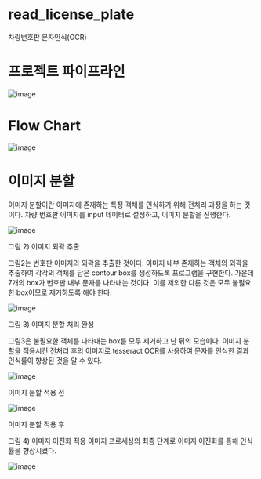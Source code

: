 # read_license_plate
 차량번호판 문자인식(OCR)

# 프로젝트 파이프라인
![image](https://user-images.githubusercontent.com/45943080/103255894-70d48a80-49ce-11eb-973a-179989419c62.png)


# Flow Chart
![image](https://user-images.githubusercontent.com/45943080/103255941-9feafc00-49ce-11eb-99a5-c6110bc1b269.png)


# 이미지 분할
이미지 분할이란 이미지에 존재하는 특정 객체를 인식하기 위해 전처리 과정을 하는 것이다. 
차량 번호판 이미지를 input 데이터로 설정하고, 이미지 분할을 진행한다.


![image](https://user-images.githubusercontent.com/45943080/103255967-c27d1500-49ce-11eb-9da6-58bcbc41bf83.png)


그림 2) 이미지 외곽 추출


그림2는 번호판 이미지의 외곽을 추출한 것이다. 
이미지 내부 존재하는 객체의 외곽을 추출하여 각각의 객체를 담은 contour box를 생성하도록 프로그램을 구현한다. 
가운데 7개의 box가 번호판 내부 문자를 나타내는 것이다. 이를 제외한 다른 것은 모두 불필요한 box이므로 제거하도록 해야 한다.


![image](https://user-images.githubusercontent.com/45943080/103256013-f35d4a00-49ce-11eb-81ac-b1d5a4979026.png)


그림 3) 이미지 분할 처리 완성


그림3은 불필요한 객체를 나타내는 box를 모두 제거하고 난 뒤의 모습이다. 
이미지 분할을 적용시킨 전처리 후의 이미지로 tesseract OCR를 사용하여 문자를 인식한 결과 인식률이 향상된 것을 알 수 있다. 

![image](https://user-images.githubusercontent.com/45943080/103256045-11c34580-49cf-11eb-8962-f42f65a6f8a4.png)


이미지 분할 적용 전

![image](https://user-images.githubusercontent.com/45943080/103256060-1ab41700-49cf-11eb-9295-8163a859d712.png)


이미지 분할 적용 후


그림 4) 이미지 이진화 적용
이미지 프로세싱의 최종 단계로 이미지 이진화를 통해 인식률을 향상시켰다.

![image](https://user-images.githubusercontent.com/45943080/103727262-339b7880-501e-11eb-802a-bec434adb4f0.png)

